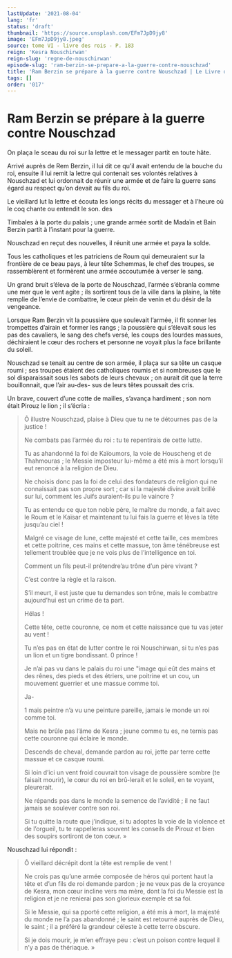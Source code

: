 ```yaml
---
lastUpdate: '2021-08-04'
lang: 'fr'
status: 'draft'
thumbnail: 'https://source.unsplash.com/EFm7JpD9jy8'
image: 'EFm7JpD9jy8.jpeg'
source: tome VI - livre des rois - P. 183
reign: 'Kesra Nouschirwan'
reign-slug: 'regne-de-nouschirwan'
episode-slug: 'ram-berzin-se-prepare-a-la-guerre-contre-nouschzad'
title: 'Ram Berzin se prépare à la guerre contre Nouschzad | Le Livre des Rois | Shâhnâmeh'
tags: []
order: '017'
---
```


<!-- LTeX: language=fr -->

# Ram Berzin se prépare à la guerre contre Nouschzad

On plaça le sceau du roi sur la lettre et le messager partit en toute hâte.

Arrivé auprès de Rem Berzin, il lui dit ce qu’il avait entendu de la bouche du roi, ensuite il lui remit la lettre qui contenait ses volontés relatives à Nouschzad et lui ordonnait de réunir une armée et de faire la guerre sans égard au respect qu’on devait au fils du roi.

Le vieillard lut la lettre et écouta les longs récits du messager et à l’heure où le coq chante ou entendit le son. des

Timbales à la porte du palais ; une grande armée sortit de Madaïn et Bain Berzin partit à l’instant pour la guerre.

Nouschzad en reçut des nouvelles, il réunit une armée et paya la solde.

Tous les catholiques et les patriciens de Roum qui demeuraient sur la frontière de ce beau pays, à leur tête Schemmas, le chef des troupes, se rassemblèrent et formèrent une armée accoutumée à verser le sang.

Un grand bruit s’éleva de la porte de Nouschzad, l’armée s’ébranla comme une mer que le vent agite ; ils sortirent tous de la ville dans la plaine, la tête remplie de l’envie de combattre, le cœur plein de venin et du désir de la vengeance.

Lorsque Ram Berzin vit la poussière que soulevait l’armée, il fit sonner les trompettes d’airain et former les rangs ; la poussière qui s’élevait sous les pas des cavaliers, le sang des chefs versé, les coups des lourdes massues, déchiraient le cœur des rochers et personne ne voyait plus la face brillante du soleil.

Nouschzad se tenait au centre de son armée, il plaça sur sa tête un casque roumi ; ses troupes étaient des catholiques roumis et si nombreuses que le sol disparaissait sous les sabots de leurs chevaux ; on aurait dit que la terre bouillonnait, que l’air au-des-
sus de leurs têtes poussait des cris.

Un brave, couvert d’une cotte de mailles, s’avança hardiment ; son nom était Pirouz le lion ; il s’écria :

> Ô illustre Nouschzad, plaise à Dieu que tu ne te détournes pas de la justice !
>
> Ne combats pas l’armée du roi : tu te repentirais de cette lutte.
>
> Tu as ahandonné la foi de Kaïoumors, la voie de Houscheng et de Thahmouras ; le Messie imposteur lui-même a été mis à mort lorsqu’il eut renoncé à la religion de Dieu.
>
> Ne choisis donc pas la foi de celui des fondateurs de religion qui ne connaissait pas son propre sort ; car si la majesté divine avait brillé sur lui, comment les Juifs auraient-ils pu le vaincre ?
>
> Tu as entendu ce que ton noble père, le maître du monde, a fait avec le Roum et le Kaïsar et maintenant tu lui fais la guerre et lèves la tête jusqu’au ciel !
>
> Malgré ce visage de lune, cette majesté et cette taille, ces membres et cette poitrine, ces mains et cette massue, ton âme ténébreuse est tellement troublée que je ne vois plus de l’intelligence en toi.
>
> Comment un fils peut-il prétendre’au trône d’un père vivant ?
>
> C’est contre la règle et la raison.
>
> S’il meurt, il est juste que tu demandes son trône, mais le combattre aujourd’hui est un crime de ta part.
>
> Hélas !
>
> Cette tête, cette couronne, ce nom et cette naissance que tu vas jeter au vent !
>
> Tu n’es pas en état de lutter contre le roi Nouschirwan, si tu n’es pas un lion et un tigre bondissant.
0 prince !
>
> Je n’ai pas vu dans le palais du roi une "image qui eût des mains et des rênes, des pieds et des étriers, une poitrine et un cou, un mouvement guerrier et une massue comme toi.
>
> Ja-
>
> 1
mais peintre n’a vu une peinture pareille, jamais le monde un roi comme toi.
>
> Mais ne brûle pas l’âme de Kesra ; jeune comme tu es, ne ternis pas cette couronne qui éclaire le monde.
>
> Descends de cheval, demande pardon au roi, jette par terre cette massue et ce casque roumi.
>
> Si loin d’ici un vent froid couvrait ton visage de poussière sombre (te faisait mourir), le cœur du roi en brû-lerait et le soleil, en te voyant, pleurerait.
>
> Ne répands pas dans le monde la semence de l’avidité ; il ne faut jamais se soulever contre son roi.
>
> Si tu quitte la route que j’indique, si tu adoptes la voie de la violence et de l’orgueil, tu te rappelleras souvent les conseils de Pirouz et bien des soupirs sortiront de ton cœur. »

Nouschzad lui répondit :

> Ô vieillard décrépit dont la tête est remplie de vent !
>
> Ne crois pas qu’une armée composée de héros qui portent haut la tête et d’un fils de roi demande pardon ; je ne veux pas de la croyance de Kesra, mon cœur incline vers ma mère, dont la foi du Messie est la religion et je ne renierai pas son glorieux exemple et sa foi.
>
> Si le Messie, qui sa pporté cette religion, a été mis à mort, la majesté du monde ne l’a pas abandonné ; le saint est retourné auprès de Dieu, le saint ; il a préféré la grandeur céleste à cette terre obscure.
>
> Si je dois mourir, je m’en effraye peu : c’est un poison contre lequel il n’y a pas de thériaque. »
